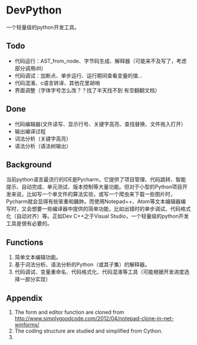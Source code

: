 DevPython
============
一个轻量级的python开发工具。

Todo
--------
- 代码运行：AST_from_node、字节码生成、解释器（可能来不及写了，考虑部分调用dll）
- 代码调试：加断点、单步运行、运行期间查看变量的值...
- 代码混淆、c语言转译、其他花里胡哨
- 界面调整（字体字号怎么改？？找了半天找不到 有空翻翻文档）

Done
--------
- 代码编辑器(文件读写、显示行号、关键字高亮、查找替换、文件拖入打开）
- 输出编译过程
- 词法分析（关键字高亮）
- 语法分析（语法树输出）

Background
--------
当前python语言最流行的IDE是Pycharm，它提供了项目管理、代码跳转、智能提示、自动完成、单元测试、版本控制等大量功能。但对于小型的Python项目开发来说，比如写一个单文件的算法实验，或写一个爬虫来下载一些图片时，Pycharm就会显得有些笨重和臃肿。而使用Notepad++、Atom等文本编辑器编写时，又会想要一些编译器中提供的简单功能，比如出错时的单步调试、代码格式化（自动对齐）等。正如Dev C++之于Visual Studio，一个轻量级的python开发工具是很有必要的。

Functions
----------
1. 简单文本编辑功能。
2. 基于词法分析、语法分析的Python（或其子集）的解释器。
3. 代码调试、变量重命名、代码格式化、代码混淆等工具（可能根据开发进度选择一部分实现）

Appendix
-----------
1. The form and editor function are cloned from  http://www.simplygoodcode.com/2012/04/notepad-clone-in-net-winforms/
2. The coding structure are studied and simplified from Cython.
3. 
